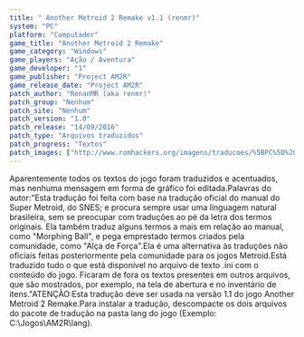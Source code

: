 ```yaml
---
title: " Another Metroid 2 Remake v1.1 (renmr)"
system: "PC"
platform: "Computador"
game_title: "Another Metroid 2 Remake"
game_category: "Windows"
game_players: "Ação / Aventura"
game_developer: "1"
game_publisher: "Project AM2R"
game_release_date: "Project AM2R"
patch_author: "RenanMR (aka renmr)"
patch_group: "Nenhum"
patch_site: "Nenhum"
patch_version: "1.0"
patch_release: "14/09/2016"
patch_type: "Arquivos traduzidos"
patch_progress: "Textos"
patch_images: ["http://www.romhackers.org/imagens/traducoes/%5BPC%5D%20Another%20Metroid%202%20Remake%20-%20renmr%20-%201.jpg","http://www.romhackers.org/imagens/traducoes/%5BPC%5D%20Another%20Metroid%202%20Remake%20-%20renmr%20-%202.jpg","http://www.romhackers.org/imagens/traducoes/%5BPC%5D%20Another%20Metroid%202%20Remake%20-%20renmr%20-%203.jpg"]
---
```

Aparentemente todos os textos do jogo foram traduzidos e acentuados, mas nenhuma mensagem em forma de gráfico foi editada.Palavras do autor:"Esta tradução foi feita com base na tradução oficial do manual do Super Metroid, do SNES; e procura sempre usar uma linguagem natural brasileira, sem se preocupar com traduções ao pé da letra dos termos originais. Ela também traduz alguns termos a mais em relação ao manual, como "Morphing Ball", e pega emprestado termos criados pela comunidade, como "Alça de Força".Ela é uma alternativa às traduções não oficiais feitas posteriormente pela comunidade para os jogos Metroid.Está traduzido tudo o que está disponível no arquivo de texto .ini com o conteúdo do jogo. Ficaram de fora os textos presentes em outros arquivos, que são mostrados, por exemplo, na tela de abertura e no inventário de itens."ATENÇÃO:Esta tradução deve ser usada na versão 1.1 do jogo Another Metroid 2 Remake.Para instalar a tradução, descompacte os dois arquivos do pacote de tradução na pasta lang do jogo (Exemplo: C:\Jogos\AM2R\lang).